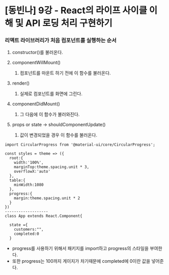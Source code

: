 # [동빈나] 9강 - React의 라이프 사이클 이해 및 API 로딩 처리 구현하기

### 리액트 라이브러리가 처음 컴포넌트를 실행하는 순서

1. constructor()를 불러온다.
2. componentWillMount()
   1. 컴포넌트를 마운트 하기 전에 이 함수를 불러온다.
3. render()
   1. 실제로 컴포넌트를 화면에 그린다.
4. componentDidMount()
   1. 그 다음에 이 함수가 불러와진다.

5. props or state -> shouldComponentUpdate()
   1. 값이 변경되었을 경우 이 함수를 불러온다.

```react
import CircularProgress from '@material-ui/core/CircularProgress';

const styles = theme => ({
  root:{
    width:'100%',
    marginTop:theme.spacing.unit * 3,
    overflowX:'auto'
  },
  table:{
    minWidth:1080
  },
  progress:{
    margin:theme.spacing.unit * 2
  }
})
-------------------
class App extends React.Component{

  state ={
    customers:"",
    completed:0
  }
```

- progress를 사용하기 위해서 패키지를 import하고 progress의 스타일을 부여한다.
- 또한 progress는 100까지 게이지가 차기때문에 completed에 0이란 값을 넣어준다.

